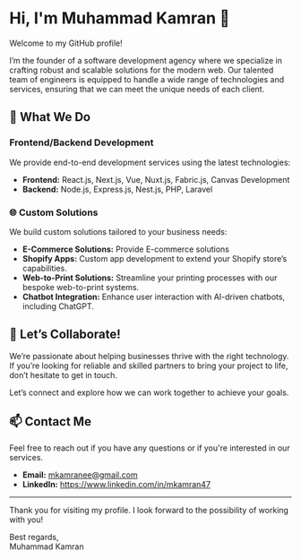# Hi, I'm Muhammad Kamran 👋

Welcome to my GitHub profile!

I’m the founder of a software development agency where we specialize in crafting robust and scalable solutions for the modern web. Our talented team of engineers is equipped to handle a wide range of technologies and services, ensuring that we can meet the unique needs of each client.

## 🔧 What We Do

### Frontend/Backend Development
We provide end-to-end development services using the latest technologies:

- **Frontend:** React.js, Next.js, Vue, Nuxt.js, Fabric.js, Canvas Development
- **Backend:** Node.js, Express.js, Nest.js, PHP, Laravel

### 🌐 Custom Solutions
We build custom solutions tailored to your business needs:

- **E-Commerce Solutions:** Provide E-commerce solutions
- **Shopify Apps:** Custom app development to extend your Shopify store’s capabilities.
- **Web-to-Print Solutions:** Streamline your printing processes with our bespoke web-to-print systems.
- **Chatbot Integration:** Enhance user interaction with AI-driven chatbots, including ChatGPT.

## 🚀 Let’s Collaborate!

We’re passionate about helping businesses thrive with the right technology. If you’re looking for reliable and skilled partners to bring your project to life, don’t hesitate to get in touch.

Let’s connect and explore how we can work together to achieve your goals.

## 📫 Contact Me

Feel free to reach out if you have any questions or if you're interested in our services.

- **Email:** mkamranee@gmail.com
- **LinkedIn:** https://www.linkedin.com/in/mkamran47

---

Thank you for visiting my profile. I look forward to the possibility of working with you!

Best regards,  
Muhammad Kamran
